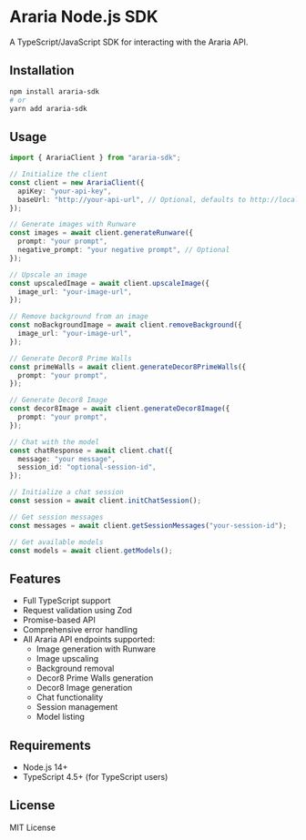 # Araria Node.js SDK

A TypeScript/JavaScript SDK for interacting with the Araria API.

## Installation

```bash
npm install araria-sdk
# or
yarn add araria-sdk
```

## Usage

```typescript
import { ArariaClient } from "araria-sdk";

// Initialize the client
const client = new ArariaClient({
  apiKey: "your-api-key",
  baseUrl: "http://your-api-url", // Optional, defaults to http://localhost:3000
});

// Generate images with Runware
const images = await client.generateRunware({
  prompt: "your prompt",
  negative_prompt: "your negative prompt", // Optional
});

// Upscale an image
const upscaledImage = await client.upscaleImage({
  image_url: "your-image-url",
});

// Remove background from an image
const noBackgroundImage = await client.removeBackground({
  image_url: "your-image-url",
});

// Generate Decor8 Prime Walls
const primeWalls = await client.generateDecor8PrimeWalls({
  prompt: "your prompt",
});

// Generate Decor8 Image
const decor8Image = await client.generateDecor8Image({
  prompt: "your prompt",
});

// Chat with the model
const chatResponse = await client.chat({
  message: "your message",
  session_id: "optional-session-id",
});

// Initialize a chat session
const session = await client.initChatSession();

// Get session messages
const messages = await client.getSessionMessages("your-session-id");

// Get available models
const models = await client.getModels();
```

## Features

- Full TypeScript support
- Request validation using Zod
- Promise-based API
- Comprehensive error handling
- All Araria API endpoints supported:
  - Image generation with Runware
  - Image upscaling
  - Background removal
  - Decor8 Prime Walls generation
  - Decor8 Image generation
  - Chat functionality
  - Session management
  - Model listing

## Requirements

- Node.js 14+
- TypeScript 4.5+ (for TypeScript users)

## License

MIT License
